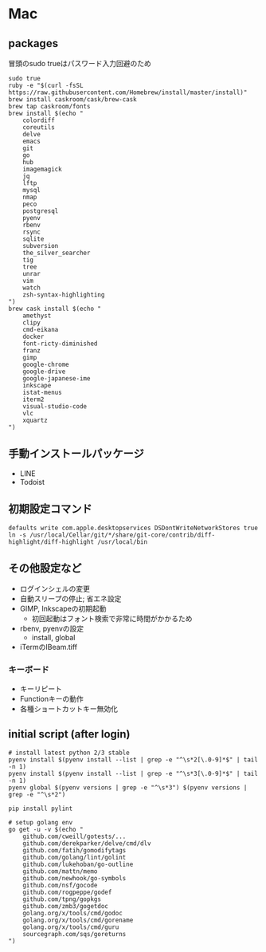 Mac
================================================================================

packages
------------------------------------------------------------
冒頭のsudo trueはパスワード入力回避のため
```
sudo true
ruby -e "$(curl -fsSL https://raw.githubusercontent.com/Homebrew/install/master/install)"
brew install caskroom/cask/brew-cask
brew tap caskroom/fonts
brew install $(echo "
    colordiff
    coreutils
    delve
    emacs
    git
    go
    hub
    imagemagick
    jq
    lftp
    mysql
    nmap
    peco
    postgresql
    pyenv
    rbenv
    rsync
    sqlite
    subversion
    the_silver_searcher
    tig
    tree
    unrar
    vim
    watch
    zsh-syntax-highlighting
")
brew cask install $(echo "
    amethyst
    clipy
    cmd-eikana
    docker
    font-ricty-diminished
    franz
    gimp
    google-chrome
    google-drive
    google-japanese-ime
    inkscape
    istat-menus
    iterm2
    visual-studio-code
    vlc
    xquartz
")
```

手動インストールパッケージ
--------------------------------------------------
* LINE
* Todoist

初期設定コマンド
------------------------------------------------------------
```
defaults write com.apple.desktopservices DSDontWriteNetworkStores true
ln -s /usr/local/Cellar/git/*/share/git-core/contrib/diff-highlight/diff-highlight /usr/local/bin
```

その他設定など
--------------------------------------------------
* ログインシェルの変更
* 自動スリープの停止; 省エネ設定
* GIMP, Inkscapeの初期起動
  - 初回起動はフォント検索で非常に時間がかかるため
* rbenv, pyenvの設定
  - install, global
* iTermのIBeam.tiff


### キーボード
* キーリピート
* Functionキーの動作
* 各種ショートカットキー無効化



initial script (after login)
------------------------------------------------------------
```
# install latest python 2/3 stable
pyenv install $(pyenv install --list | grep -e "^\s*2[\.0-9]*$" | tail -n 1)
pyenv install $(pyenv install --list | grep -e "^\s*3[\.0-9]*$" | tail -n 1)
pyenv global $(pyenv versions | grep -e "^\s*3") $(pyenv versions | grep -e "^\s*2") 

pip install pylint

# setup golang env
go get -u -v $(echo "
    github.com/cweill/gotests/...
    github.com/derekparker/delve/cmd/dlv
    github.com/fatih/gomodifytags
    github.com/golang/lint/golint
    github.com/lukehoban/go-outline
    github.com/mattn/memo
    github.com/newhook/go-symbols
    github.com/nsf/gocode
    github.com/rogpeppe/godef
    github.com/tpng/gopkgs
    github.com/zmb3/gogetdoc
    golang.org/x/tools/cmd/godoc
    golang.org/x/tools/cmd/gorename
    golang.org/x/tools/cmd/guru
    sourcegraph.com/sqs/goreturns
")
```
